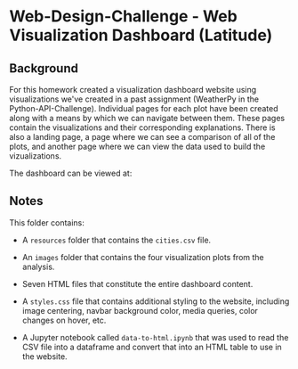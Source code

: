 # Web-Design-Challenge - Web Visualization Dashboard (Latitude)

## Background

For this homework created a visualization dashboard website using visualizations we've created in a past assignment (WeatherPy in the Python-API-Challenge). Individual pages for each plot have been created along with a means by which we can navigate between them. These pages contain the visualizations and their corresponding explanations. There is also a landing page, a page where we can see a comparison of all of the plots, and another page where we can view the data used to build the vizualizations.

The dashboard can be viewed at: 

## Notes

This folder contains:

* A `resources` folder that contains the `cities.csv` file.

* An `images` folder that contains the four visualization plots from the analysis.

* Seven HTML files that constitute the entire dashboard content.

* A `styles.css` file that contains additional styling to the website, including image centering, navbar background color, media queries, color changes on hover, etc.

* A Jupyter notebook called `data-to-html.ipynb` that was used to read the CSV file into a dataframe and convert that into an HTML table to use in the website.
